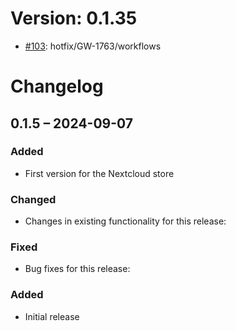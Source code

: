 # Version: 0.1.35

* [#103](https://github.com/ConductionNL/openregister/pull/103): hotfix/GW-1763/workflows


# Changelog

## 0.1.5 – 2024-09-07
### Added
- First version for the Nextcloud store

### Changed
- Changes in existing functionality for this release:

### Fixed
- Bug fixes for this release:

### Added
- Initial release

